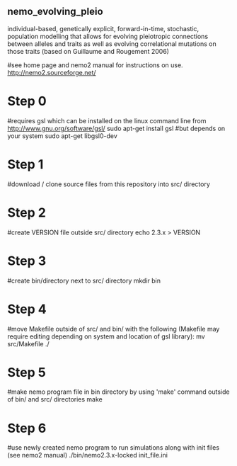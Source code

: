 ## nemo_evolving_pleio
individual-based, genetically explicit, forward-in-time, stochastic, population modelling that allows for evolving pleiotropic connections between alleles and traits as well as evolving correlational mutations on those traits (based on Guillaume and Rougement 2006) 

#see home page and nemo2 manual for instructions on use. http://nemo2.sourceforge.net/

# Step 0
#requires gsl which can be installed on the linux command line from http://www.gnu.org/software/gsl/
sudo apt-get install gsl
#but depends on your system
sudo apt-get libgsl0-dev

# Step 1
#download / clone source files from this repository into src/ directory

# Step 2
#create VERSION file outside src/ directory
echo 2.3.x > VERSION

# Step 3 
#create bin/directory next to src/ directory
mkdir bin

# Step 4
#move Makefile outside of src/ and bin/ with the following (Makefile may require editing depending on system and location of gsl library):
mv src/Makefile ./

# Step 5
#make nemo program file in bin directory by using 'make' command outside of bin/ and src/ directories
make

# Step 6
#use newly created nemo program to run simulations along with init files (see nemo2 manual)
./bin/nemo2.3.x-locked init_file.ini



